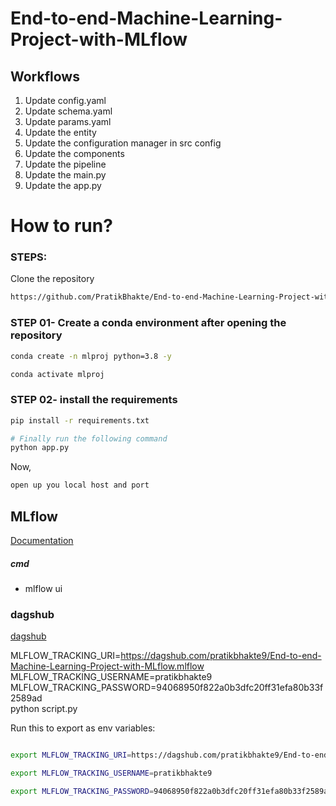 # End-to-end-Machine-Learning-Project-with-MLflow

## Workflows

1. Update config.yaml
2. Update schema.yaml
3. Update params.yaml
4. Update the entity
5. Update the configuration manager in src config
6. Update the components
7. Update the pipeline 
8. Update the main.py
9. Update the app.py

# How to run?
### STEPS:

Clone the repository

```bash
https://github.com/PratikBhakte/End-to-end-Machine-Learning-Project-with-MLflow
```
### STEP 01- Create a conda environment after opening the repository

```bash
conda create -n mlproj python=3.8 -y
```

```bash
conda activate mlproj
```


### STEP 02- install the requirements
```bash
pip install -r requirements.txt
```


```bash
# Finally run the following command
python app.py
```

Now,
```bash
open up you local host and port
```



## MLflow

[Documentation](https://mlflow.org/docs/latest/index.html)


##### cmd
- mlflow ui

### dagshub
[dagshub](https://dagshub.com/)

MLFLOW_TRACKING_URI=https://dagshub.com/pratikbhakte9/End-to-end-Machine-Learning-Project-with-MLflow.mlflow \
MLFLOW_TRACKING_USERNAME=pratikbhakte9 \
MLFLOW_TRACKING_PASSWORD=94068950f822a0b3dfc20ff31efa80b33f2589ad \
python script.py

Run this to export as env variables:

```bash

export MLFLOW_TRACKING_URI=https://dagshub.com/pratikbhakte9/End-to-end-Machine-Learning-Project-with-MLflow.mlflow

export MLFLOW_TRACKING_USERNAME=pratikbhakte9 

export MLFLOW_TRACKING_PASSWORD=94068950f822a0b3dfc20ff31efa80b33f2589ad

```


